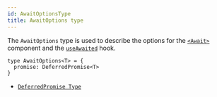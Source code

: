 ```yaml
---
id: AwaitOptionsType
title: AwaitOptions type
---
```


The `AwaitOptions` type is used to describe the options for the [`<Await>`](./api/router/awaitComponent) component and the [`useAwaited`](./api/router/useAwaitedHook) hook.

```tsx
type AwaitOptions<T> = {
  promise: DeferredPromise<T>
}
```

- [`DeferredPromise Type`](./api/router/DeferredPromiseType)